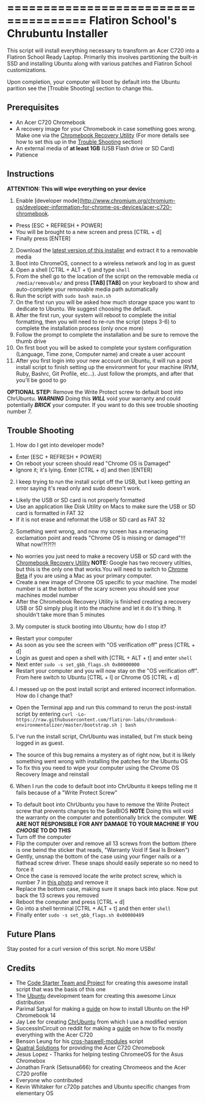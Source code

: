 =====================================
Flatiron School's Chrubuntu Installer
=====================================

This script will install everything necessary to transform an Acer C720 into a
Flatiron School Ready Laptop. Primarily this involves partitioning the built-in SSD and installing Ubuntu along with various patches and Flatiron School customizations.

Upon completion, your computer will boot by default into the Ubuntu parition see the [Trouble Shooting] section to change this.

Prerequisites
-------------

* An Acer C720 Chromebook
* A recovery image for your Chromebook in case something goes wrong. Make one via the [Chromebook Recovery Utility](https://chrome.google.com/webstore/detail/chromebook-recovery-utili/jndclpdbaamdhonoechobihbbiimdgai?hl=en) (For more details see how to set this up in the [Trouble Shooting](#trouble-shooting) section)
* An external media of **at least 1GB** (USB Flash drive or SD Card)
* Patience

Instructions
------------

**ATTENTION: This will wipe everything on your device**

1. Enable [developer mode](http://www.chromium.org/chromium-os/developer-information-for-chrome-os-devices/acer-c720-chromebook.
  - Press [ESC + REFRESH + POWER]
  - You will be brought to a new screen and press [CTRL + d]
  - Finally press [ENTER]
2. Download the [latest version of this installer](https://github.com/flatiron-labs/ubuntu-chromebook-installer/archive/master.zip) and extract it to a removable media
3. Boot into ChromeOS, connect to a wireless network and log in as guest
4. Open a shell [CTRL + ALT + t] and type `shell`
5. From the shell go to the location of the script on the removable media `cd /media/removable/` and press **[TAB] [TAB]** on your keyboard to show and auto-complete your removable media path automatically
6. Run the script with `sudo bash main.sh`
7. On the first run you will be asked how much storage space you want to dedicate to Ubuntu. We suggest choosing the default.
8. After the first run, your system will reboot to complete the initial formatting, then you will need to re-run the script (steps 3-6) to complete the installation process (only once more)
9. Follow the prompt to complete the installation and be sure to remove the thumb drive
10. On first boot you will be asked to complete your system configuration (Language, Time zone, Computer name) and create a user account
11. After you first login into your new account on Ubuntu, it will run a post install script to finish setting up the environment for your machine (RVM, Ruby, Bashrc, Git Profile, etc...). Just follow the prompts, and after that you'll be good to go

**OPTIONAL STEP:** Remove the Write Protect screw to default boot into ChrUbuntu.  ***WARNING*** Doing this ***WILL*** void your warranty and could potentially ***BRICK*** your computer. If you want to do this see trouble shooting number 7.

Trouble Shooting
----------------
1. How do I get into developer mode?
  - Enter [ESC + REFRESH + POWER]
  - On reboot your screen should read "Chrome OS is Damaged"
  - Ignore it; it's lying. Enter [CTRL + d] and then [ENTER]

2. I keep trying to run the install script off the USB, but I keep getting an error saying it's read only and sudo doesn't work.
  - Likely the USB or SD card is not properly formatted
  - Use an application like Disk Utility on Macs to make sure the USB or SD card is formatted in FAT 32
  - If it is not erase and reformat the USB or SD card as FAT 32

2. Something went wrong, and now my screen has a menacing exclamation point and reads "Chrome OS is missing or damaged"!!! What now!?!?!?!
  - No worries you just need to make a recovery USB or SD card with the [Chromebook Recovery Utility](https://chrome.google.com/webstore/detail/chromebook-recovery-utili/jndclpdbaamdhonoechobihbbiimdgai?hl=en)
  **NOTE:** Google has two recovery utilties, but this is the only one that works.You will need to switch to [Chrome Beta](https://www.google.com/chrome/browser/beta.html?platform=mac&extra=betachannel) if you are using a Mac as your primary computer.
  - Create a new image of Chrome OS specific to your machine.  The model number is at the bottom of the scary screen you should see your machines model number
  - After the Chromebook Recovery Utility is finished creating a recovery USB or SD simply plug it into the machine and let it do it's thing. It shouldn't take more than 5 minutes

3. My computer is stuck booting into Ubuntu; how do I stop it?
  - Restart your computer
  - As soon as you see the screen with "OS verification off" press [CTRL + d]
  - Login as guest and open a shell with [CTRL + ALT + t] and enter `shell`
  - Next enter `sudo -s set_gbb_flags.sh 0x00000000`
  - Restart your computer and you will now stay on the "OS verification off". From here switch to Ubuntu [CTRL + l] or Chrome OS [CTRL + d]

4. I messed up on the post install script and entered incorrect information.  How do I change that?
  - Open the Terminal app and run this command to rerun the post-install script by entering `curl -Lo- https://raw.githubusercontent.com/flatiron-labs/chromebook-environmentalizer/master/bootstrap.sh | bash`

5. I've run the install script, ChrUbuntu was installed, but I'm stuck being logged in as guest.
  - The source of this bug remains a mystery as of right now, but it is likely something went wrong with installing the patches for the Ubuntu OS
  - To fix this you need to wipe your computer using the Chrome OS Recovery Image and reinstall

6. When I run the code to default boot into ChrUbuntu it keeps telling me it fails because of a "Write Protect Screw"
  - To default boot into ChrUbuntu you have to remove the Write Protect screw that prevents changes to the SeaBIOS
  **NOTE** Doing this will void the warranty on the computer and potentionally brick the computer.  **WE ARE NOT RESPONSIBLE FOR ANY DAMAGE TO YOUR MACHINE IF YOU *CHOOSE* TO DO THIS**
  - Turn off the computer
  - Flip the computer over and remove all 13 screws from the bottom (there is one beind the sticker that reads, "Warranty Void If Seal Is Broken")
  - Gently, unsnap the bottom of the case using your finger nails or a flathead screw driver.  These snaps should easily seperate so no need to force it
  - Once the case is removed locate the write protect screw, which is number 7 in [this photo](http://www.chromium.org/_/rsrc/1381990807648/chromium-os/developer-information-for-chrome-os-devices/acer-c720-chromebook/c720-chromebook-annotated-innards.png) and remove it
  - Replace the bottom case, making sure it snaps back into place.  Now put back the 13 screws you removed
  - Reboot the computer and press [CTRL + d]
  - Go into a shell terminal [CTRL + ALT + t] and then enter `shell`
  - Finally enter `sudo -s set_gbb_flags.sh 0x00000489`



Future Plans
------------
Stay posted for a curl version of this script.  No more USBs!


Credits
-------
* The [Code Starter Team and Project](https://codestarter.org/about) for creating this awesome install script that was the basis of this one
* The [Ubuntu](http://ubuntu.com/) development team for creating this awesome Linux distribution
* Parimal Satyal for making a [guide](http://realityequation.net/installing-elementary-os-on-an-hp-chromebook-14) on how to install Ubuntu on the HP Chromebook 14
* Jay Lee for creating [ChrUbuntu](http://chromeos-cr48.blogspot.ca/) from which I use a modified version
* SuccessInCircuit on reddit for making a [guide](http://www.reddit.com/r/chrubuntu/comments/1rsxkd/list_of_fixes_for_xubuntu_1310_on_the_acer_c720/) on how to fix mostly everything with the Acer C720
* Benson Leung for his [cros-haswell-modules](https://googledrive.com/host/0B0YvUuHHn3MndlNDbXhPRlB2eFE/cros-haswell-modules.sh) script
* [Quatral Solutions](http://www.quatral.com) for providing the Acer C720 Chromebook
* Jesus Lopez - Thanks for helping testing ChromeeOS for the Asus Chromebox
* Jonathan Frank (Setsuna666) for creating Chromeeos and the Acer C720 profile
* Everyone who contributed
* Kevin Whitaker for c720p patches and Ubuntu specific changes from elementary OS
